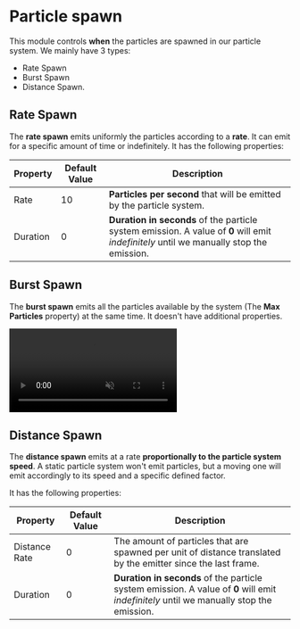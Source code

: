 # Particle spawn
This module controls **when** the particles are spawned in our particle system.
We mainly have 3 types:
- Rate Spawn
- Burst Spawn
- Distance Spawn.

## Rate Spawn

The **rate spawn** emits uniformly the particles according to a **rate**. It can emit for a specific amount of time or indefinitely. 
It has the following properties:

| Property | Default Value | Description |
|----------|---------------|-------------|
| Rate | 10 | **Particles per second** that will be emitted by the particle system. |
| Duration | 0 | **Duration in seconds** of the particle system emission. A value of **0** will emit _indefinitely_ until we manually stop the emission. |

## Burst Spawn

The **burst spawn** emits all the particles available by the system (The **Max Particles** property) at the same time. It doesn't have additional properties.


<video autoplay loop muted width="auto" height="auto">
    <source src="images/burst_spawn.mp4" type="video/mp4">
</video>

## Distance Spawn

The **distance spawn** emits at a rate **proportionally to the particle system speed**. A static particle system won't emit particles, but a moving one will emit accordingly to its speed and a specific defined factor.

It has the following properties:

| Property | Default Value | Description |
|----------|---------------|-------------|
| Distance Rate | 0 | The amount of particles that are spawned per unit of distance translated by the emitter since the last frame.  |
| Duration | 0 | **Duration in seconds** of the particle system emission. A value of **0** will emit _indefinitely_ until we manually stop the emission. |